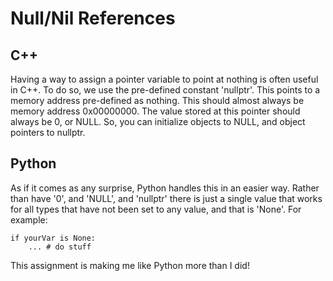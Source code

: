 # Null/Nil References

## C++
Having a way to assign a pointer variable to point at nothing is often useful in C++. To do so, we use the pre-defined constant 'nullptr'. This points to a memory address pre-defined as nothing. This should almost always be memory address 0x00000000. The value stored at this pointer should always be 0, or NULL. So, you can initialize objects to NULL, and object pointers to nullptr.

## Python
As if it comes as any surprise, Python handles this in an easier way. Rather than have '0', and 'NULL', and 'nullptr' there is just a single value that works for all types that have not been set to any value, and that is 'None'. For example:

    if yourVar is None:
        ... # do stuff

This assignment is making me like Python more than I did!